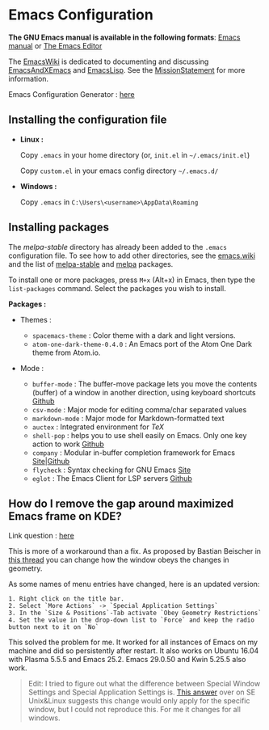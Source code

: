 # Emacs Configuration
**The GNU Emacs manual is available in the following formats**: [Emacs manual](https://www.gnu.org/software/emacs/manual/emacs.html) or [The Emacs Editor](https://emacsdocs.org/docs/emacs/The-Emacs-Editor)

The [EmacsWiki](https://www.emacswiki.org/emacs/SiteMap) is dedicated to documenting and discussing [EmacsAndXEmacs](https://www.emacswiki.org/emacs/EmacsAndXEmacs) and [EmacsLisp](https://www.emacswiki.org/emacs/EmacsLisp). See the [MissionStatement](https://www.emacswiki.org/emacs/MissionStatement) for more information.

Emacs Configuration Generator : [here](https://emacs.amodernist.com/)

## Installing the configuration file
- **Linux :**

    Copy `.emacs` in your home directory (or, `init.el` in `~/.emacs/init.el`)

    Copy `custom.el` in your emacs config directory `~/.emacs.d/`

- **Windows :**

    Copy `.emacs` in `C:\Users\<username>\AppData\Roaming`

## Installing packages
The *melpa-stable* directory has already been added to the `.emacs` configuration file.
To see how to add other directories, see the [emacs.wiki](https://www.emacswiki.org/emacs/MELPA) and the list of [melpa-stable](https://stable.melpa.org/#/) and [melpa](https://melpa.org/#/) packages.

To install one or more packages, press `M+x` (Alt+x) in Emacs, then type the `list-packages` command. Select the packages you wish to install.

**Packages :**

- Themes :
  - `spacemacs-theme` : Color theme with a dark and light versions.
  - `atom-one-dark-theme-0.4.0` : An Emacs port of the Atom One Dark theme from Atom.io.

- Mode :
  - `buffer-mode` : The buffer-move package lets you move the contents (buffer) of a window in another direction, using keyboard shortcuts [Github](https://github.com/lukhas/buffer-move)
  - `csv-mode` : Major mode for editing comma/char separated values
  - `markdown-mode` : Major mode for Markdown-formatted text
  - `auctex` : Integrated environment for *TeX*
  - `shell-pop` : helps you to use shell easily on Emacs. Only one key action to work [Github](https://github.com/kyagi/shell-pop-el)
  - `company` : Modular in-buffer completion framework for Emacs [Site](https://company-mode.github.io/)|[Github](https://github.com/company-mode/company-mode)
  - `flycheck` : Syntax checking for GNU Emacs [Site](https://www.flycheck.org/en/latest/)
  - `eglot` : The Emacs Client for LSP servers [Github](https://github.com/joaotavora/eglot)

## How do I remove the gap around maximized Emacs frame on KDE?
Link question : [here](https://askubuntu.com/questions/787694/how-do-i-remove-the-gap-around-maximized-emacs-frame-on-kde)

This is more of a workaround than a fix. As proposed by Bastian Beischer in [this thread](http://lists.gnu.org/archive/html/help-gnu-emacs/2011-02/msg00173.html) you can change how the window obeys the changes in geometry.

As some names of menu entries have changed, here is an updated version:

    1. Right click on the title bar.
    2. Select `More Actions` -> `Special Application Settings`
    3. In the `Size & Positions`-Tab activate `Obey Geometry Restrictions`
    4. Set the value in the drop-down list to `Force` and keep the radio button next to it on `No`

This solved the problem for me. It worked for all instances of Emacs on my machine and did so persistently after restart. It also works on Ubuntu 16.04 with Plasma 5.5.5 and Emacs 25.2. Emacs 29.0.50 and Kwin 5.25.5 also work.

> Edit:
> I tried to figure out what the difference between Special Window Settings and Special Application Settings is. [This answer](https://unix.stackexchange.com/a/45694/133739) over on SE Unix&Linux suggests this change would only apply for the specific window, but I could not reproduce this. For me it changes for all windows.

